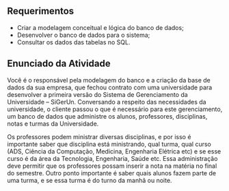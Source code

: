 ## Requerimentos

- Criar a modelagem conceitual e lógica do banco de dados;
- Desenvolver o banco de dados para o sistema;
- Consultar os dados das tabelas no SQL.

## Enunciado da Atividade

Você é o responsável pela modelagem do banco e a criação da base de dados da sua empresa, que fechou contrato com uma universidade para desenvolver a primeira versão do Sistema de Gerenciamento da Universidade – SiGerUn. Conversando a respeito das necessidades da universidade, o cliente passou o que é necessário para este gerenciamento, um banco de dados que administre os alunos, professores, disciplinas, notas e turmas da Universidade.

Os professores podem ministrar diversas disciplinas, e por isso é importante saber que disciplina está ministrando, qual turma, qual curso (ADS, Ciência da Computação, Medicina, Engenharia Elétrica etc) e se esse curso é da área da Tecnologia, Engenharia, Saúde etc. Essa administração deve permitir que os professores possam inserir a nota na matéria no final do semestre. Outro ponto importante é saber quais alunos fazem parte de uma turma, e se essa turma é do turno da manhã ou noite.